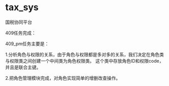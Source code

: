 # tax_sys
国税协同平台

  409任务完成：
  
  409_pm任务主要是：
  
  1.分析角色与权限的关系，由于角色与权限都是多对多的关系，我们决定在角色类与权限类之间创建一个中间类为角色权限类。
  这个类中存放角色ID和权限code，并且是联合主键。
  
  2.把角色管理模块完成，对角色实现简单的增删改查操作。
  
  
  
  
